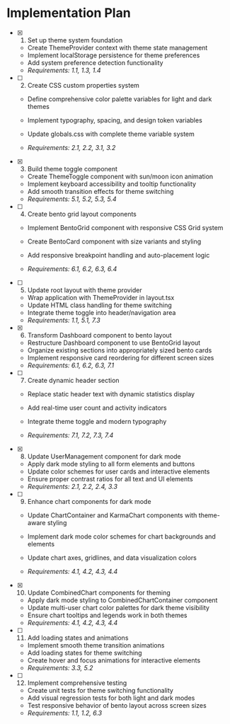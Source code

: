 # Implementation Plan

- [x] 1. Set up theme system foundation


  - Create ThemeProvider context with theme state management
  - Implement localStorage persistence for theme preferences
  - Add system preference detection functionality
  - _Requirements: 1.1, 1.3, 1.4_



- [ ] 2. Create CSS custom properties system
  - Define comprehensive color palette variables for light and dark themes
  - Implement typography, spacing, and design token variables


  - Update globals.css with complete theme variable system
  - _Requirements: 2.1, 2.2, 3.1, 3.2_

- [x] 3. Build theme toggle component


  - Create ThemeToggle component with sun/moon icon animation
  - Implement keyboard accessibility and tooltip functionality
  - Add smooth transition effects for theme switching
  - _Requirements: 5.1, 5.2, 5.3, 5.4_



- [ ] 4. Create bento grid layout components
  - Implement BentoGrid component with responsive CSS Grid system
  - Create BentoCard component with size variants and styling


  - Add responsive breakpoint handling and auto-placement logic
  - _Requirements: 6.1, 6.2, 6.3, 6.4_

- [ ] 5. Update root layout with theme provider
  - Wrap application with ThemeProvider in layout.tsx
  - Update HTML class handling for theme switching
  - Integrate theme toggle into header/navigation area
  - _Requirements: 1.1, 5.1, 7.3_

- [x] 6. Transform Dashboard component to bento layout


  - Restructure Dashboard component to use BentoGrid layout
  - Organize existing sections into appropriately sized bento cards
  - Implement responsive card reordering for different screen sizes
  - _Requirements: 6.1, 6.2, 6.3, 7.1_



- [ ] 7. Create dynamic header section
  - Replace static header text with dynamic statistics display
  - Add real-time user count and activity indicators


  - Integrate theme toggle and modern typography
  - _Requirements: 7.1, 7.2, 7.3, 7.4_

- [x] 8. Update UserManagement component for dark mode


  - Apply dark mode styling to all form elements and buttons
  - Update color schemes for user cards and interactive elements
  - Ensure proper contrast ratios for all text and UI elements
  - _Requirements: 2.1, 2.2, 2.4, 3.3_



- [ ] 9. Enhance chart components for dark mode
  - Update ChartContainer and KarmaChart components with theme-aware styling
  - Implement dark mode color schemes for chart backgrounds and elements


  - Update chart axes, gridlines, and data visualization colors
  - _Requirements: 4.1, 4.2, 4.3, 4.4_

- [x] 10. Update CombinedChart components for theming



  - Apply dark mode styling to CombinedChartContainer component
  - Update multi-user chart color palettes for dark theme visibility
  - Ensure chart tooltips and legends work in both themes
  - _Requirements: 4.1, 4.2, 4.3, 4.4_

- [ ] 11. Add loading states and animations
  - Implement smooth theme transition animations
  - Add loading states for theme switching
  - Create hover and focus animations for interactive elements
  - _Requirements: 3.3, 5.2_

- [ ] 12. Implement comprehensive testing
  - Create unit tests for theme switching functionality
  - Add visual regression tests for both light and dark modes
  - Test responsive behavior of bento layout across screen sizes
  - _Requirements: 1.1, 1.2, 6.3_